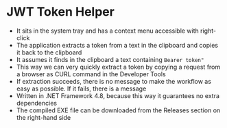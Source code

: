 # JWT Token Helper

  - It sits in the system tray and has a context menu accessible with right-click
  - The application extracts a token from a text in the clipboard and copies it back to the clipboard
  - It assumes it finds in the clipboard a text containing `Bearer token"`
  - This way we can very quickly extract a token by copying a request from a browser as CURL command in the Developer Tools 
  - If extraction succeeds, there is no message to make the workflow as easy as possible. If it fails, there is a message
  - Written in .NET Framework 4.8, because this way it guarantees no extra dependencies
  - The compiled EXE file can be downloaded from the Releases section on the right-hand side 
